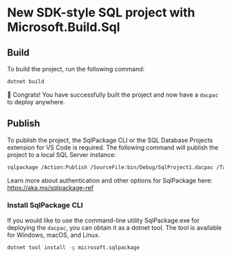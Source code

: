 # New SDK-style SQL project with Microsoft.Build.Sql

## Build

To build the project, run the following command:

```bash
dotnet build
```

🎉 Congrats! You have successfully built the project and now have a `dacpac` to deploy anywhere.

## Publish

To publish the project, the SqlPackage CLI or the SQL Database Projects extension for VS Code is required. The following command will publish the project to a local SQL Server instance:

```bash
sqlpackage /Action:Publish /SourceFile:bin/Debug/SqlProject1.dacpac /TargetServerName:localhost /TargetDatabaseName:SqlProject1
```

Learn more about authentication and other options for SqlPackage here: https://aka.ms/sqlpackage-ref

### Install SqlPackage CLI

If you would like to use the command-line utility SqlPackage.exe for deploying the `dacpac`, you can obtain it as a dotnet tool.  The tool is available for Windows, macOS, and Linux.

```bash
dotnet tool install -g microsoft.sqlpackage
```
